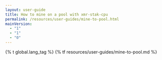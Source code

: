 ```yaml
---
layout: user-guide
title: How to mine on a pool with xmr-stak-cpu
permalink: /resources/user-guides/mine-to-pool.html
mainVersion:
  - "1"
  - "1"
  - "0"
---
```

{% t global.lang_tag %}
{% tf resources/user-guides/mine-to-pool.md %}